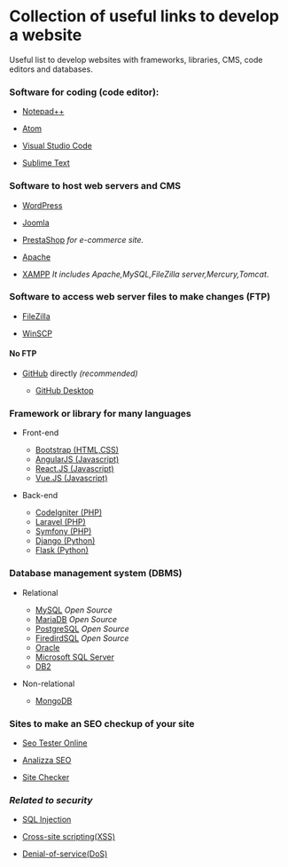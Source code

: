 # **Collection of useful links to develop a website**

Useful list to develop websites with frameworks, libraries, CMS, code editors and databases.

### **Software for coding (code editor):**

* [Notepad++](https://notepad-plus-plus.org/download/v7.5.2.html)

* [Atom](https://atom.io/)

* [Visual Studio Code](https://code.visualstudio.com/)

* [Sublime Text](https://www.sublimetext.com/)


### **Software to host web servers and CMS** 

* [WordPress](https://wordpress.org/download/)

* [Joomla](https://www.joomla.org/)

* [PrestaShop](https://www.prestashop.com/en)   *for e-commerce site.*

* [Apache](https://httpd.apache.org/download.cgi)

* [XAMPP](https://www.apachefriends.org/it/index.html)     *It includes Apache,MySQL,FileZilla server,Mercury,Tomcat*.


### **Software to access web server files to make changes (FTP)**

* [FileZilla](https://filezilla-project.org/download.php)

* [WinSCP](https://winscp.net/eng/index.php)

#### **No FTP**

* [GitHub](https://github.com/) directly *(recommended)*

  * [GitHub Desktop](https://desktop.github.com/)
 
### **Framework or library for many languages**

* Front-end

  * [Bootstrap (HTML,CSS)](https://getbootstrap.com/) 
  * [AngularJS (Javascript)](https://angular.io/)
  * [React.JS (Javascript)](https://reactjs.org/)
  * [Vue.JS (Javascript)](https://vuejs.org/)
  
* Back-end

  * [CodeIgniter (PHP)](https://codeigniter.com/)
  * [Laravel (PHP)](https://laravel.com/)
  * [Symfony (PHP)](https://symfony.com/)
  * [Django (Python)](https://www.djangoproject.com/)
  * [Flask (Python)](http://flask.pocoo.org/)
  
### **Database management system (DBMS)**

* Relational

  * [MySQL](https://www.mysql.com/) *Open Source*
  * [MariaDB](https://mariadb.org/)  *Open Source*
  * [PostgreSQL](https://www.postgresql.org/)  *Open Source*
  * [FiredirdSQL](https://firebirdsql.org/)  *Open Source*
  * [Oracle](https://www.oracle.com/database/index.html)
  * [Microsoft SQL Server](https://www.microsoft.com/en-gb/sql-server/default.aspx)
  * [DB2](https://www.ibm.com/analytics/us/en/db2/)

* Non-relational

  * [MongoDB](https://www.mongodb.com/)
  
### **Sites to make an SEO checkup of your site**

* [Seo Tester Online](https://www.seotesteronline.com/)

* [Analizza SEO](https://www.analisiseo.net/en)

* [Site Checker](https://sitechecker.pro/)


### ***Related to security***

* [SQL Injection](https://en.wikipedia.org/wiki/SQL_injection)

* [Cross-site scripting(XSS)](https://en.wikipedia.org/wiki/Cross-site_scripting)

* [Denial-of-service(DoS)](https://en.wikipedia.org/wiki/Denial-of-service_attack)
